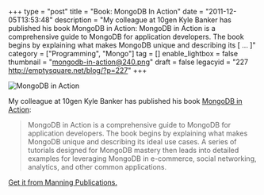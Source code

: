 +++
type = "post"
title = "Book: MongoDB In Action"
date = "2011-12-05T13:53:48"
description = "My colleague at 10gen Kyle Banker has published his book MongoDB in Action: MongoDB in Action is a comprehensive guide to MongoDB for application developers. The book begins by explaining what makes MongoDB unique and describing its [ ... ]"
category = ["Programming", "Mongo"]
tag = []
enable_lightbox = false
thumbnail = "mongodb-in-action@240.png"
draft = false
legacyid = "227 http://emptysquare.net/blog/?p=227"
+++

<p><img style="display:block; margin-left:auto; margin-right:auto;" src="mongodb-in-action.png" title="MongoDB in Action" /></p>
<p>My colleague at 10gen Kyle Banker has published his book <a href="http://kylebanker.com/blog/2011/12/03/mongodb-in-action-book-now-available/">MongoDB in
Action</a>:</p>
<blockquote>
<p>MongoDB in Action is a comprehensive guide to MongoDB for application
developers. The book begins by explaining what makes MongoDB unique
and describing its ideal use cases. A series of tutorials designed for
MongoDB mastery then leads into detailed examples for leveraging
MongoDB in e-commerce, social networking, analytics, and other common
applications.</p>
</blockquote>
<p><a href="http://www.manning.com/banker/">Get it from Manning Publications.</a></p>
